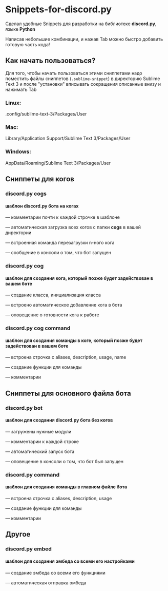 # Snippets-for-discord.py
Сделал удобные Snippets для разработки на библиотеке **discord.py**, языке **Python**

Написав небольшие комбинации, и нажав Tab можно быстро добавить готовую часть кода!

## Как начать пользоваться?
Для того, чтобы начать пользоваться этими сниппетами надо поместить файлы сниппетов (`.sublime-snippet`) в директорию Sublime Text 3 и после "установки" вписывать сокращения описанные внизу и нажимать Tab

### Linux:
.config/sublime-text-3/Packages/User
### Mac:
Library/Application Support/Sublime Text 3/Packages/User
### Windows:
AppData/Roaming/Sublime Text 3/Packages/User



## Сниппеты для когов

### discord.py cogs
#### шаблон discord.py бота на когах


— комментарии почти к каждой строчке в шаблоне

— автоматическая загрузка всех когов с папки **cogs** в вашей директории

— встроенная команда перезагрузки n-ного кога

— сообщение в консоли о том, что бот запущен

### discord.py cog
#### шаблон для создания кога, который позже будет задействован в вашем боте


— создание класса, инициализация класса

— встроено автоматическое добавление кога в бота

— оповещение о готовности кога к работе

### discord.py cog command
#### шаблон для создания команды в коге, который позже будет задействован в вашем боте


— встроена строчка с aliases, description, usage, name

— создание функции для команды

— комментарии

## Сниппеты для основного файла бота

### discord.py bot
#### шаблон для создания discord.py бота без когов


— загружены нужные модули

— комментарии к каждой строке

— автоматический запуск бота

— оповещение в консоли о том, что бот был запущен

### discord.py command
#### шаблон для создания команды в главном файле бота


— встроена строчка c aliases, description, usage

— создание функции для команды

— комментарии

## Другое

### discord.py embed
#### шаблон для создания эмбеда со всеми его настройками


— создание эмбеда со всеми его функциями

— автоматическая отправка эмбеда

